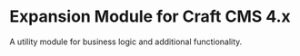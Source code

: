# Expansion Module for Craft CMS 4.x

A utility module for business logic and additional functionality.
